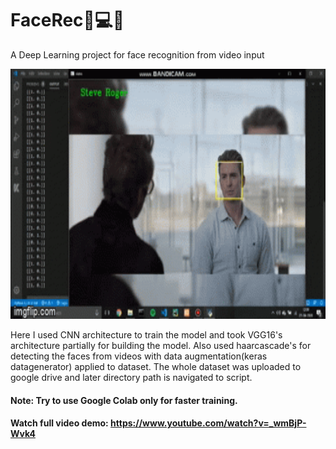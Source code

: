 # FaceRec🎥💻👱
A Deep Learning project for face recognition from video input 

<img src="FaceRec.gif" height="400" width="600">

Here I used CNN architecture to train the model and took VGG16's architecture partially for building the model.
Also used haarcascade's for detecting the faces from videos with data augmentation(keras datagenerator) applied to dataset.
The whole dataset was uploaded to google drive and later directory path is navigated to script.

#### Note: Try to use Google Colab only for faster training.

#### Watch full video demo: https://www.youtube.com/watch?v=_wmBjP-Wvk4


